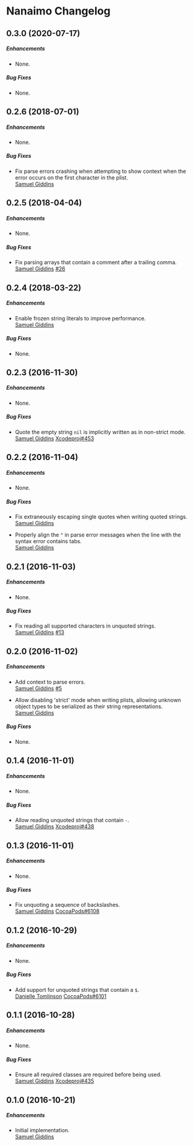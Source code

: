 # Nanaimo Changelog

## 0.3.0 (2020-07-17)

##### Enhancements

- None.

##### Bug Fixes

- None.

## 0.2.6 (2018-07-01)

##### Enhancements

- None.

##### Bug Fixes

- Fix parse errors crashing when attempting to show context when the error
  occurs on the first character in the plist.  
  [Samuel Giddins](https://github.com/segiddins)

## 0.2.5 (2018-04-04)

##### Enhancements

- None.

##### Bug Fixes

- Fix parsing arrays that contain a comment after a trailing comma.  
  [Samuel Giddins](https://github.com/segiddins)
  [#26](https://github.com/CocoaPods/Nanaimo/issues/26)

## 0.2.4 (2018-03-22)

##### Enhancements

- Enable frozen string literals to improve performance.  
  [Samuel Giddins](https://github.com/segiddins)

##### Bug Fixes

- None.

## 0.2.3 (2016-11-30)

##### Enhancements

- None.

##### Bug Fixes

- Quote the empty string `nil` is implicitly written as in non-strict mode.  
  [Samuel Giddins](https://github.com/segiddins)
  [Xcodeproj#453](https://github.com/CocoaPods/Xcodeproj/issues/453)

## 0.2.2 (2016-11-04)

##### Enhancements

- None.

##### Bug Fixes

- Fix extraneously escaping single quotes when writing quoted strings.  
  [Samuel Giddins](https://github.com/segiddins)

- Properly align the `^` in parse error messages when the line with the syntax
  error contains tabs.  
  [Samuel Giddins](https://github.com/segiddins)

## 0.2.1 (2016-11-03)

##### Enhancements

- None.

##### Bug Fixes

- Fix reading all supported characters in unquoted strings.  
  [Samuel Giddins](https://github.com/segiddins)
  [#13](https://github.com/CocoaPods/Nanaimo/issues/13)

## 0.2.0 (2016-11-02)

##### Enhancements

- Add context to parse errors.  
  [Samuel Giddins](https://github.com/segiddins)
  [#5](https://github.com/CocoaPods/Nanaimo/issues/5)

- Allow disabling 'strict' mode when writing plists, allowing unknown object
  types to be serialized as their string representations.  
  [Samuel Giddins](https://github.com/segiddins)

##### Bug Fixes

- None.

## 0.1.4 (2016-11-01)

##### Enhancements

- None.

##### Bug Fixes

- Allow reading unquoted strings that contain `-`.  
  [Samuel Giddins](https://github.com/segiddins)
  [Xcodeproj#438](https://github.com/CocoaPods/Xcodeproj/issues/438)

## 0.1.3 (2016-11-01)

##### Enhancements

- None.

##### Bug Fixes

- Fix unquoting a sequence of backslashes.  
  [Samuel Giddins](https://github.com/segiddins)
  [CocoaPods#6108](https://github.com/CocoaPods/CocoaPods/issues/6108)

## 0.1.2 (2016-10-29)

##### Enhancements

- None.

##### Bug Fixes

- Add support for unquoted strings that contain a `$`.  
  [Danielle Tomlinson](https://github.com/dantoml)
  [CocoaPods#6101](https://github.com/CocoaPods/CocoaPods/issues/6101)

## 0.1.1 (2016-10-28)

##### Enhancements

- None.

##### Bug Fixes

- Ensure all required classes are required before being used.  
  [Samuel Giddins](https://github.com/segiddins)
  [Xcodeproj#435](https://github.com/CocoaPods/Xcodeproj/issues/435)

## 0.1.0 (2016-10-21)

##### Enhancements

- Initial implementation.  
  [Samuel Giddins](https://github.com/segiddins)
